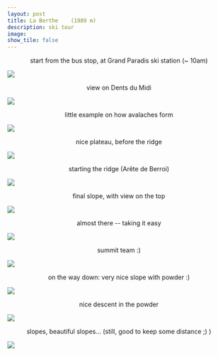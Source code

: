```yaml
---
layout: post
title: La Berthe	(1989 m)
description: ski tour
image:
show_tile: false 
---
```



<center> start from the bus stop, at Grand Paradis ski station (~ 10am) </center>

![](../assets/images/winter/berthe/IMG_20220212_100402.jpg)



<center> view on Dents du Midi </center>

![](../assets/images/winter/berthe/IMG_20220212_110548.jpg)


<center> little example on how avalaches form </center>

![](../assets/images/winter/berthe/IMG_20220212_115018.jpg)




<center> nice plateau, before the ridge  </center>

![](../assets/images/winter/berthe/P1020643.1.jpg)



<center> starting the ridge (Arête de Berroi) </center>

![](../assets/images/winter/berthe/P1020658.JPG)


<center> final slope, with view on the top </center>

![](../assets/images/winter/berthe/P1020660.1.jpg)

<center> almost there -- taking it easy </center>

![](../assets/images/winter/berthe/P1020663.JPG)


<center> summit team :) </center>

![](../assets/images/winter/berthe/P1020665.jpg)

<center> on the way down: very nice slope with powder :) </center>

![](../assets/images/winter/berthe/IMG_20220212_153628.jpg)


<center> nice descent in the powder</center>

![](../assets/images/winter/berthe/P1020669.JPG)

<center>slopes, beautiful slopes... (still, good to keep some distance ;) ) </center>

![](../assets/images/winter/berthe/P1020671.1.jpg)